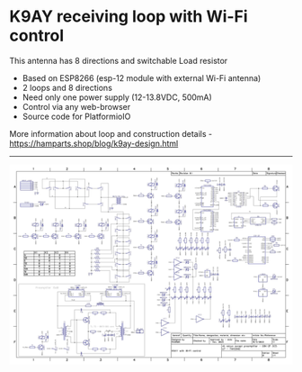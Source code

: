 # K9AY receiving loop with Wi-Fi control

This antenna has 8 directions and switchable Load resistor

* Based on ESP8266 (esp-12 module with external Wi-Fi antenna)
* 2 loops and 8 directions
* Need only one power supply (12-13.8VDC, 500mA)
* Control via any web-browser
* Source code for PlatformioIO

More information about loop and construction details - https://hamparts.shop/blog/k9ay-design.html

------

![Schematic](DipTrace/k9ay_wifi_sch.jpg)